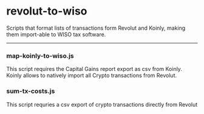 # revolut-to-wiso
Scripts that format lists of transactions form Revolut and Koinly, making them import-able to WISO tax software.

---

### map-koinly-to-wiso.js
This script requires the Capital Gains report export as csv from Koinly. Koinly allows to natively import all Crypto transactions from Revolut.

### sum-tx-costs.js
This script requries a csv export of crypto transactions directly from Revolut